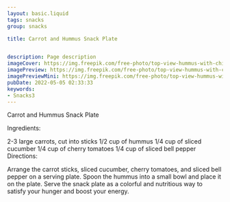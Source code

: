 ```yaml
---
layout: basic.liquid
tags: snacks
group: snacks

title: Carrot and Hummus Snack Plate


description: Page description
imageCover: https://img.freepik.com/free-photo/top-view-hummus-with-chickpeas-vegetables_23-2148562795.jpg?w=740&t=st=1677101346~exp=1677101946~hmac=e05b6c20ad850df0370b85472302e498f74d31991de8a51621f3122d09f60cc9
imagePreview: https://img.freepik.com/free-photo/top-view-hummus-with-chickpeas-vegetables_23-2148562795.jpg?w=740&t=st=1677101346~exp=1677101946~hmac=e05b6c20ad850df0370b85472302e498f74d31991de8a51621f3122d09f60cc9
imagePreviewMini: https://img.freepik.com/free-photo/top-view-hummus-with-chickpeas-vegetables_23-2148562795.jpg?w=740&t=st=1677101346~exp=1677101946~hmac=e05b6c20ad850df0370b85472302e498f74d31991de8a51621f3122d09f60cc9
pubDate: 2022-05-05 02:33:33
keywords:
- Snacks3
---
```


Carrot and Hummus Snack Plate

Ingredients:

2-3 large carrots, cut into sticks
1/2 cup of hummus
1/4 cup of sliced cucumber
1/4 cup of cherry tomatoes
1/4 cup of sliced bell pepper
Directions:

Arrange the carrot sticks, sliced cucumber, cherry tomatoes, and sliced bell pepper on a serving plate.
Spoon the hummus into a small bowl and place it on the plate.
Serve the snack plate as a colorful and nutritious way to satisfy your hunger and boost your energy.


